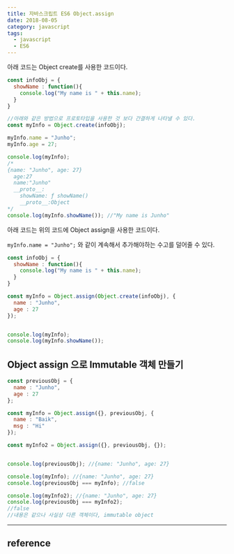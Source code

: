 ```yaml
---
title: 자바스크립트 ES6 Object.assign
date: 2018-08-05
category: javascript
tags:
  - javascript
  - ES6
---
```


아래 코드는 Object create를 사용한 코드이다.

```javascript
const infoObj = {
  showName : function(){
    console.log("My name is " + this.name);
  }
}

//아래와 같은 방법으로 프로토타입을 사용한 것 보다 간결하게 나타낼 수 있다.
const myInfo = Object.create(infoObj);

myInfo.name = "Junho";
myInfo.age = 27;

console.log(myInfo);
/*
{name: "Junho", age: 27}
  age:27
  name:"Junho"
  __proto__:
    showName: ƒ showName()
    __proto__:Object
*/
console.log(myInfo.showName()); //"My name is Junho"
```



아래 코드는 위의 코드에 Object assign을 사용한 코드이다.

`myInfo.name = "Junho";` 와 같이 계속해서 추가해야하는 수고를 덜어줄 수 있다.

```javascript
const infoObj = {
  showName : function(){
    console.log("My name is " + this.name);
  }
}

const myInfo = Object.assign(Object.create(infoObj), {
  name : "Junho",
  age : 27
});


console.log(myInfo);
console.log(myInfo.showName());
```





## Object assign 으로 Immutable 객체 만들기

```javascript
const previousObj = {
  name : "Junho",
  age : 27
};

const myInfo = Object.assign({}, previousObj, {
  name : "Baik",
  msg : "Hi"
});

const myInfo2 = Object.assign({}, previousObj, {});


console.log(previousObj); //{name: "Junho", age: 27}

console.log(myInfo); //{name: "Junho", age: 27}
console.log(previousObj === myInfo); //false

console.log(myInfo2); //{name: "Junho", age: 27}
console.log(previousObj === myInfo2);
//false
//내용은 같으나 사실상 다른 객체이다, immutable object
```



---

## reference

